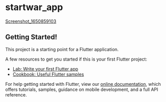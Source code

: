 # startwar_app

[Screenshot_1650859103](https://user-images.githubusercontent.com/100048011/165018600-6a43e83c-26b6-4315-b127-f4ccf10663f7.png)

## Getting Started!


This project is a starting point for a Flutter application.

A few resources to get you started if this is your first Flutter project:

- [Lab: Write your first Flutter app](https://flutter.dev/docs/get-started/codelab)
- [Cookbook: Useful Flutter samples](https://flutter.dev/docs/cookbook)

For help getting started with Flutter, view our
[online documentation](https://flutter.dev/docs), which offers tutorials,
samples, guidance on mobile development, and a full API reference.

